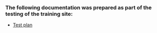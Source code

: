### The following documentation was prepared as part of the testing of the training site:
- [Test plan](https://github.com/stknslyu/web-test/blob/main/test_plan.md)
